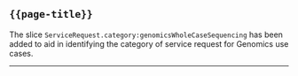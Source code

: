 ## `{{page-title}}`

The slice `ServiceRequest.category:genomicsWholeCaseSequencing` has been added to aid in identifying the category of service request for Genomics use cases.

---